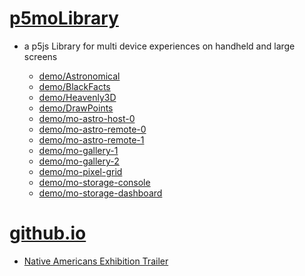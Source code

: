 # [p5moLibrary](https://github.com/molab-itp/p5moLibrary)

- a p5js Library for multi device experiences on handheld and large screens

  - [demo/Astronomical](demo/Astronomical?v=47)
  - [demo/BlackFacts](demo/BlackFacts?v=47)
  - [demo/Heavenly3D](demo/Heavenly3D?v=47)
  - [demo/DrawPoints](demo/DrawPoints)
  - [demo/mo-astro-host-0](demo/mo-astro-host-0/)
  - [demo/mo-astro-remote-0](demo/mo-astro-remote-0/)
  - [demo/mo-astro-remote-1](demo/mo-astro-remote-1/)
  - [demo/mo-gallery-1](demo/mo-gallery-1/)
  - [demo/mo-gallery-2](demo/mo-gallery-2)
  - [demo/mo-pixel-grid](demo/mo-pixel-grid?v=47)
  - [demo/mo-storage-console](demo/mo-storage-console?v=47)
  - [demo/mo-storage-dashboard](demo/mo-storage-dashboard?v=47)

# [github.io](https://molab-itp.github.io/p5moLibrary/src?v=47)

- [Native Americans Exhibition Trailer](demo/BlackFacts?playlist=hpjNGTYvpxw)

<!--
# https://www.youtube.com/watch?v=hpjNGTYvpxw
# The Land Carries Our Ancestors: Contemporary Art by Native Americans Exhibition Trailer
 -->
